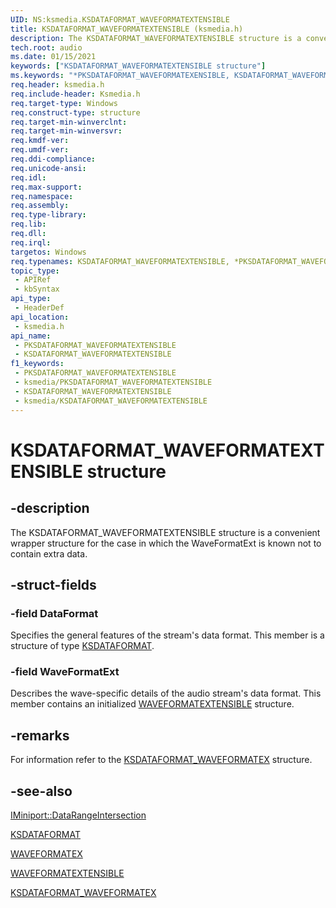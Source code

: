 ```yaml
---
UID: NS:ksmedia.KSDATAFORMAT_WAVEFORMATEXTENSIBLE
title: KSDATAFORMAT_WAVEFORMATEXTENSIBLE (ksmedia.h)
description: The KSDATAFORMAT_WAVEFORMATEXTENSIBLE structure is a convenient wrapper structure for the case in which the WaveFormatExt does not contain extra data.
tech.root: audio
ms.date: 01/15/2021
keywords: ["KSDATAFORMAT_WAVEFORMATEXTENSIBLE structure"]
ms.keywords: "*PKSDATAFORMAT_WAVEFORMATEXENSIBLE, KSDATAFORMAT_WAVEFORMATEXENSIBLE, KSDATAFORMAT_WAVEFORMATEXENSIBLE structure [Audio Devices], PKSDATAFORMAT_WAVEFORMATEXENSIBLE, PKSDATAFORMAT_WAVEFORMATEXENSIBLE structure pointer [Audio Devices], audio.ksdataformat_waveformatextensible, ksmedia/KSDATAFORMAT_WAVEFORMATEXENSIBLE, ksmedia/PKSDATAFORMAT_WAVEFORMATEXENSIBLE"
req.header: ksmedia.h
req.include-header: Ksmedia.h
req.target-type: Windows
req.construct-type: structure
req.target-min-winverclnt: 
req.target-min-winversvr: 
req.kmdf-ver: 
req.umdf-ver: 
req.ddi-compliance: 
req.unicode-ansi: 
req.idl: 
req.max-support: 
req.namespace: 
req.assembly: 
req.type-library: 
req.lib: 
req.dll: 
req.irql: 
targetos: Windows
req.typenames: KSDATAFORMAT_WAVEFORMATEXTENSIBLE, *PKSDATAFORMAT_WAVEFORMATEXTENSIBLE
topic_type:
 - APIRef
 - kbSyntax
api_type:
 - HeaderDef
api_location:
 - ksmedia.h
api_name:
 - PKSDATAFORMAT_WAVEFORMATEXTENSIBLE
 - KSDATAFORMAT_WAVEFORMATEXTENSIBLE
f1_keywords:
 - PKSDATAFORMAT_WAVEFORMATEXTENSIBLE
 - ksmedia/PKSDATAFORMAT_WAVEFORMATEXTENSIBLE
 - KSDATAFORMAT_WAVEFORMATEXTENSIBLE
 - ksmedia/KSDATAFORMAT_WAVEFORMATEXTENSIBLE
---
```


# KSDATAFORMAT_WAVEFORMATEXTENSIBLE structure


## -description

The KSDATAFORMAT_WAVEFORMATEXTENSIBLE structure is a convenient wrapper structure for the case in which the WaveFormatExt is known not to contain extra data.

## -struct-fields

### -field DataFormat

Specifies the general features of the stream's data format. This member is a structure of type <a href="/windows-hardware/drivers/ddi/ks/ns-ks-ksdataformat">KSDATAFORMAT</a>.

### -field WaveFormatExt

Describes the wave-specific details of the audio stream's data format. This member contains an initialized <a href="/windows-hardware/drivers/ddi/ksmedia/ns-ksmedia-waveformatextensible">WAVEFORMATEXTENSIBLE</a> structure.

## -remarks

For information refer to the <a href="/windows-hardware/drivers/ddi/ksmedia/ns-ksmedia-ksdataformat_waveformatex">KSDATAFORMAT_WAVEFORMATEX</a> structure.

## -see-also

<a href="/windows-hardware/drivers/ddi/portcls/nf-portcls-iminiport-datarangeintersection">IMiniport::DataRangeIntersection</a>

<a href="/windows-hardware/drivers/ddi/ks/ns-ks-ksdataformat">KSDATAFORMAT</a>

<a href="/windows/win32/api/mmreg/ns-mmreg-waveformatex">WAVEFORMATEX</a>

<a href="/windows-hardware/drivers/ddi/ksmedia/ns-ksmedia-waveformatextensible">WAVEFORMATEXTENSIBLE</a>

<a href="/windows-hardware/drivers/ddi/ksmedia/ns-ksmedia-ksdataformat_waveformatex">KSDATAFORMAT_WAVEFORMATEX</a>


